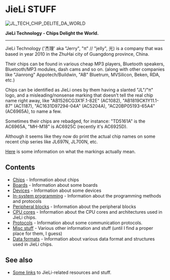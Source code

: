 # JieLi STUFF

![JL_TECH_CHIP_DELITE_DA_WORLD](https://doc.zh-jieli.com/static/image/logo.png)

**JieLi Technology - Chips Delight the World.**

--------------------------------------------------------------------------------

JieLi Technology ('杰理' aka "Jerry", "π" // "jelly", 光) is a company that was based in year 2010 in the ZhuHai city of Guangdong province, China.

Their chips can be found in various cheap MP3 players, Bluetooth speakers, Bluetooth/MP3 modules, dash cams and so on.
(along with other companies like "Jianrong" Appotech/Buildwin, "AB" Bluetrum, MVSilicon, Beken, RDA, etc.)

Chips can be identified as JieLi ones by them having a slanted "JL"/"π" logo,
and a misleading/nonsense marking that doesn't tell the real chip name right away,
like "AB1526CG3X1F.1-82E" (AC1082), "AB1819CK1Y11.1-87" (AC1187), "AC1631D97294-04A" (AC5204A), "AC20BP05193-65A4" (AC6965A), to name a few.

Sometimes their chips are rebadged, for instance: "TD5161A" is the AC6965A, "MH-M18" is AC6925C (recently it's AC6925D).

Although it seems like they now do print the actual chip names on some recent chip series like JL697N, JL700N, etc.

[Here](chips/chip-marks.md) is some information on what the markings actually mean.

## Contents

- [Chips](chips/index.md) - Information about chips
- [Boards](boards/index.md) - Information about some boards
- [Devices](devices/index.md) - Information about some devices
- [In-system programming](isp/index.md) - Information about the programming methods and protocols
- [Peripheral blocks](periph/index.md) - Information about the peripheral blocks
- [CPU cores](cpu/index.md) - Information about the CPU cores and architectures used in JieLi chips.
- [Protocols](protos/index.md) - Information about some communication protocols.
- [Misc stuff](misc/index.md) - Various other information and stuff (until I find a proper place for them, I guess)
- [Data formats](datafmt/index.md) - Information about various data format and structures used in JieLi chips.

## See also

- [Some links](specilinks.md) to JieLi-related resources and stuff.
